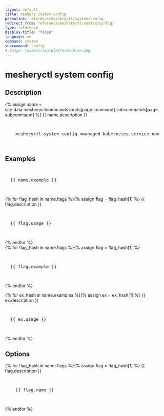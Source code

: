```yaml
---
layout: default
title: meshery system config
permalink: reference/mesheryctl/system/config
redirect_from: reference/mesheryctl/system/config/
type: reference
display-title: "false"
language: en
command: system
subcommand: config
# image: /assets/img/platforms/brew.png
---
```


<!-- Copy this template to create individual doc pages for each mesheryctl commands -->

<!-- Name of the command -->
# mesheryctl system config

## Description

{% assign name = site.data.mesheryctlcommands.cmds[page.command].subcommands[page.subcommand] %}
{{ name.description }}

<!-- Basic usage of the command -->
<pre class="codeblock-pre">
  <div class="codeblock">
    mesheryctl system config &#60;managed kubernetes service name&#62; [flags]
  </div>
</pre>

## Examples

<pre class="codeblock-pre">
  <div class="codeblock">
  {{ name.example }}
  </div>
</pre>
{% for flag_hash in name.flags %}{% assign flag = flag_hash[1] %}
{{ flag.description }}
<pre class="codeblock-pre">
  <div class="codeblock">
  {{ flag.usage }}
  </div>
</pre>
{% endfor %}
<br/>
{% for flag_hash in name.flags %}{% assign flag = flag_hash[1] %}
<pre class="codeblock-pre">
  <div class="codeblock">
  {{ flag.example }}
  </div>
</pre>
{% endfor %}
<br />

{% for ex_hash in name.examples %}{% assign ex = ex_hash[1] %}
{{ ex.description }}
<pre class="codeblock-pre">
  <div class="codeblock">
  {{ ex.usage }}
  </div>
</pre>
{% endfor %}
<br/>

<!-- Options/Flags available in this command -->
## Options

{% for flag_hash in name.flags %}{% assign flag = flag_hash[1] %}
{{ flag.description }}
<pre class="codeblock-pre">
  <div class="codeblock">
    {{ flag.name }}
  </div>
</pre>
{% endfor %}
<br/>
